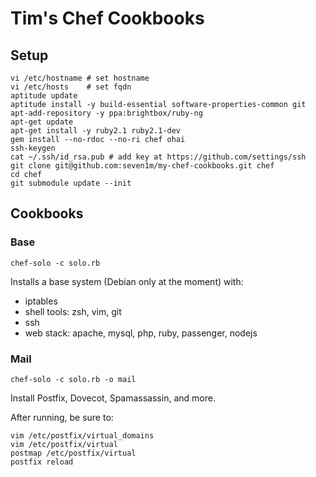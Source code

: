 # Tim's Chef Cookbooks

## Setup

```
vi /etc/hostname # set hostname
vi /etc/hosts    # set fqdn
aptitude update
aptitude install -y build-essential software-properties-common git
apt-add-repository -y ppa:brightbox/ruby-ng
apt-get update
apt-get install -y ruby2.1 ruby2.1-dev
gem install --no-rdoc --no-ri chef ohai
ssh-keygen
cat ~/.ssh/id_rsa.pub # add key at https://github.com/settings/ssh
git clone git@github.com:seven1m/my-chef-cookbooks.git chef
cd chef
git submodule update --init
```

## Cookbooks

### Base

```
chef-solo -c solo.rb
```

Installs a base system (Debian only at the moment) with:

* iptables
* shell tools: zsh, vim, git
* ssh
* web stack: apache, mysql, php, ruby, passenger, nodejs

### Mail

```
chef-solo -c solo.rb -o mail
```

Install Postfix, Dovecot, Spamassassin, and more.

After running, be sure to:

```
vim /etc/postfix/virtual_domains
vim /etc/postfix/virtual
postmap /etc/postfix/virtual
postfix reload
```
